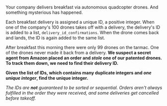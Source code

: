 Your company delivers breakfast via autonomous quadcopter drones. And something mysterious has happened.

Each breakfast delivery is assigned a unique ID, a positive integer. When one of the company's 100 drones takes off with a delivery, the delivery's ID is added to a list, `delivery_id_confirmations`. When the drone comes back and lands, the ID is again added to the same list.

After breakfast this morning there were only 99 drones on the tarmac. One of the drones never made it back from a delivery. **We suspect a secret agent from Amazon placed an order and *stole* one of our patented drones. To track them down, we need to find their delivery ID.**

**Given the list of IDs, which contains many duplicate integers and *one unique integer*, find the unique integer.**

*The IDs are **not** guaranteed to be sorted or sequential. Orders aren't always fulfilled in the order they were received, and some deliveries get cancelled before takeoff.*
